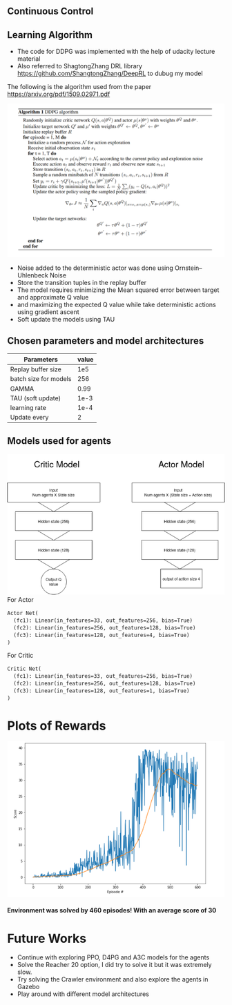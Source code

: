 ## Continuous Control

## Learning Algorithm

 - The code for DDPG was implemented with the help of udacity lecture material
 - Also referred to ShagtongZhang DRL library https://github.com/ShangtongZhang/DeepRL to dubug my model



The following is the algorithm used from the paper https://arxiv.org/pdf/1509.02971.pdf



![models](./assets/DDPGAlgo.png "Algorithm used")

- Noise added to the deterministic actor was done using Ornstein–Uhlenbeck Noise
- Store the transition tuples in the replay buffer
- The model requires minimizing the Mean squared error between target and approximate Q value
- and maximizing the expected Q value while take deterministic actions using gradient ascent
- Soft update the models using TAU



## Chosen parameters and model architectures



| Parameters            | value |
| --------------------- | ----- |
| Replay buffer size    | 1e5   |
| batch size for models | 256   |
| GAMMA                 | 0.99  |
| TAU (soft update)     | 1e-3  |
| learning rate         | 1e-4  |
| Update every          | 2     |

## Models used for agents
![models](./assets/DDPG_Agent.png "models used")
For Actor

```reStructuredText
Actor Net(
  (fc1): Linear(in_features=33, out_features=256, bias=True)
  (fc2): Linear(in_features=256, out_features=128, bias=True)
  (fc3): Linear(in_features=128, out_features=4, bias=True)
)
```

For Critic

```reStructuredText
Critic Net(
  (fc1): Linear(in_features=33, out_features=256, bias=True)
  (fc2): Linear(in_features=256, out_features=128, bias=True)
  (fc3): Linear(in_features=128, out_features=1, bias=True)
)
```



# 

# Plots of Rewards

![models](./assets/rewards_plot.png "models used")

#### Environment was solved by 460 episodes! With an average score of 30





# Future Works

- Continue with exploring  PPO, D4PG and A3C models for the agents
- Solve the Reacher 20 option, I did try to solve it but it was extremely slow.
- Try solving the Crawler environment and also explore the agents in Gazebo
- Play around with different model architectures 
